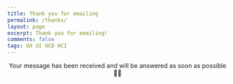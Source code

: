 ```yaml
---
title: Thank you for emailing
permalink: /thanks/
layout: page
excerpt: Thank you for emailing!
comments: false
tags: UX UI UCD HCI
---
```


<p style="text-align: center;">Your message has been received and will be answered as soon as possible 🙏🏻</p>